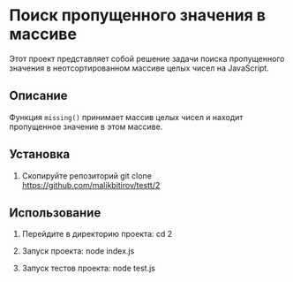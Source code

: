 # Поиск пропущенного значения в массиве
Этот проект представляет собой решение задачи поиска пропущенного значения в неотсортированном массиве целых чисел на JavaScript.

## Описание
Функция `missing()` принимает массив целых чисел и находит пропущенное значение в этом массиве.

## Установка
1. Скопируйте репозиторий 
git clone https://github.com/malikbitirov/testt/2

## Использование
1. Перейдите в директорию проекта:
cd 2

2. Запуск проекта:
node index.js

3. Запуск тестов проекта:
node test.js
